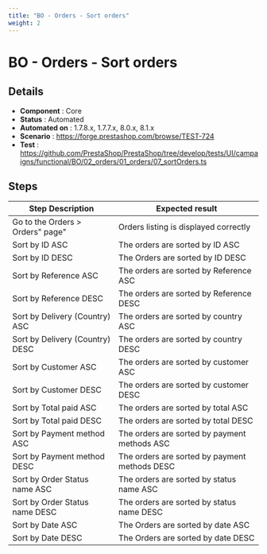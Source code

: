 ```yaml
---
title: "BO - Orders - Sort orders"
weight: 2
---
```


# BO - Orders - Sort orders
## Details
* **Component** : Core
* **Status** : Automated
* **Automated on** : 1.7.8.x, 1.7.7.x, 8.0.x, 8.1.x
* **Scenario** : https://forge.prestashop.com/browse/TEST-724
* **Test** : https://github.com/PrestaShop/PrestaShop/tree/develop/tests/UI/campaigns/functional/BO/02_orders/01_orders/07_sortOrders.ts

## Steps
| Step Description | Expected result |
| ----- | ----- |
| Go to the Orders > Orders" page" | Orders listing is displayed correctly |
| Sort by ID ASC | The orders are sorted by ID ASC |
| Sort by ID DESC | The Orders are sorted by ID DESC |
| Sort by Reference ASC | The orders are sorted by Reference ASC |
| Sort by Reference DESC | The orders are sorted by Reference DESC |
| Sort by Delivery (Country) ASC | The orders are sorted by country ASC |
| Sort by Delivery (Country) DESC | The orders are sorted by country DESC |
| Sort by Customer ASC | The orders are sorted by customer ASC |
| Sort by Customer DESC | The orders are sorted by customer DESC |
| Sort by Total paid ASC | The orders are sorted by total ASC |
| Sort by Total paid DESC | The orders are sorted by total DESC |
| Sort by Payment method ASC | The orders are sorted by payment methods ASC |
| Sort by Payment method DESC | The orders are sorted by payment methods DESC |
| Sort by Order Status name ASC | The orders are sorted by status name ASC |
| Sort by Order Status name DESC | The orders are sorted by status name DESC |
| Sort by Date ASC | The Orders are sorted by date ASC |
| Sort by Date DESC | The Orders are sorted by date DESC |
